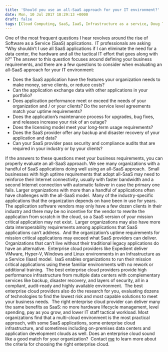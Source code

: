 ```yaml
---
title: 'Should you use an all-SaaS approach for your IT environment?'
date: Mon, 10 Jul 2017 18:29:13 +0000
draft: false
tags: [Cloud Computing, SaaS, IaaS, Infrastructure as a service, Doug Theis]
---
```


One of the most frequent questions I hear revolves around the rise of Software as a Service (SaaS) applications.  IT professionals are asking “Why shouldn’t I use all SaaS applications if I can eliminate the need for a data center, the hardware and all the tactical IT effort that goes along with it?” The answer to this question focuses around defining your business requirements, and there are a few questions to consider when evaluating an all-SaaS approach for your IT environment:

*   Does the SaaS application have the features your organization needs to make money, serve clients, or reduce costs?
*   Can the application exchange data with other applications in your portfolio?
*   Does application performance meet or exceed the needs of your organization and / or your clients? Do the service level agreements match your uptime requirements?
*   Does the application’s maintenance process for upgrades, bug fixes, and releases increase your risk of an outage?
*   Does the licensing model meet your long-term usage requirements?
*   Does the SaaS provider offer any backup and disaster recovery of your application and data?
*   Can your SaaS provider pass security and compliance audits that are required in your industry or by your clients?

If the answers to these questions meet your business requirements, you can properly evaluate an all-SaaS approach. We see many organizations with a handful of SaaS applications doing well using an all-SaaS approach.  Small businesses with high uptime requirements that adopt all-SaaS may need to reinforce their Internet connectivity, usually with faster bandwidth and a second Internet connection with automatic failover in case the primary one fails. Larger organizations with more than a handful of applications often have challenges with the all-SaaS model.  Many of the industry-specific applications that the organization depends on have been in use for years.  The application software vendors may only have a few dozen clients in their industry and there may be no incentive for the vendor to rewrite the application from scratch in the cloud, so a SaaS version of your mission critical application may not exist.  Larger organizations may also have more data interoperability requirements among applications that SaaS applications can’t address.  And the organization’s uptime requirements for mission critical applications may exceed what SaaS providers can deliver. Organizations that can’t live without their traditional legacy applications do have an alternative.  Enterprise cloud providers like Expedient deliver VMware, Hyper-V, Windows and Linux environments in an Infrastructure as a Service (Iaas) model.  IaaS enables organizations to run their mission critical applications using these familiar environments with no rework or additional training.  The best enterprise cloud providers provide high performance infrastructure from multiple data centers with complementary services like backup, disaster recovery, and layers of security, all in a compliant, audit-ready and highly available environment.  The best enterprise cloud providers also do the research for you, evaluating dozens of technologies to find the lowest risk and most capable solutions to meet your business needs.  The right enterprise cloud provider can deliver many the same benefits as SaaS: no more hardware lifecycle management, level spending, pay as you grow, and lower IT staff tactical workload. Most organizations find that a multi-cloud environment is the most practical approach, with some SaaS applications, some enterprise cloud infrastructure, and sometimes including on-premises data centers and application development clouds as well. Does an enterprise cloud sound like a good match for your organization?  Contact [me](mailto:doug.theis@expedient.com) to learn more about the criteria for choosing the right enterprise cloud.